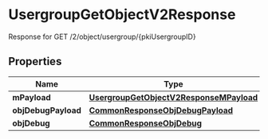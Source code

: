 

# UsergroupGetObjectV2Response

Response for GET /2/object/usergroup/{pkiUsergroupID}

## Properties

| Name | Type | Description | Notes |
|------------ | ------------- | ------------- | -------------|
|**mPayload** | [**UsergroupGetObjectV2ResponseMPayload**](UsergroupGetObjectV2ResponseMPayload.md) |  |  |
|**objDebugPayload** | [**CommonResponseObjDebugPayload**](CommonResponseObjDebugPayload.md) |  |  [optional] |
|**objDebug** | [**CommonResponseObjDebug**](CommonResponseObjDebug.md) |  |  [optional] |



